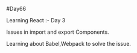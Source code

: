 #Day66

Learning React :- Day 3  

Issues in import and export Components.

Learning about Babel,Webpack to solve the issue.